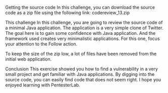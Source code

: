 Getting the source code
In this challenge, you can download the source code as a zip file using the following link: codereview_13.zip

This challenge
In this challenge, you are going to review the source code of a minimal Java application. The application is a very simple clone of Twitter. The goal here is to gain some confidence with Java application. And the framework used creates very minimalistic applications. For this one, focus your attention to the Follow action.

To keep the size of the zip low, a lot of files have been removed from the initial web application.

Conclusion
This exercise showed you how to find a vulnerability in a very small project and get familiar with Java applications. By digging into the source code, you can easily find code that does not seem right. I hope you enjoyed learning with PentesterLab.